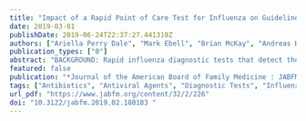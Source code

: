 ```yaml
---
title: "Impact of a Rapid Point of Care Test for Influenza on Guideline Consistent Care and Antibiotic Use."
date: 2019-03-01
publishDate: 2019-06-24T22:37:27.441319Z
authors: ["Ariella Perry Dale", "Mark Ebell", "Brian McKay", "Andreas Handel", "Ronald Forehand", "Kevin Dobbin"]
publication_types: ["0"]
abstract: "BACKGROUND: Rapid influenza diagnostic tests that detect the presence of viral antigens are currently used throughout the United States but have poor sensitivity. The objective of this study was to identify if the use of a new highly accurate rapid point of care test would significantly increase the likelihood of guideline consistent care. METHODS: We prospectively recruited 300 students at a university health clinic who presented with cough and 1 influenza-like illness symptom between December 2016 and February 2017 to receive care guided by a rapid polymerase chain reaction (PCR) test. Of the 300 patients receiving the PCR test, 264 had complete medical records and were compared to 771 who received usual care. We used a logistic regression model to identify whether PCR guided care was associated with guideline consistent care, based on the appropriate use of oseltamivir and antibiotics. We also assessed whether PCR guided care decreased the likelihood of return visits within 2 weeks by patients. RESULTS: Logistic regression revealed that the odds of receiving guideline supported care did not significantly increase for patients who received PCR guided care (adjusted odds ratio [aOR], 1.24; 95% CI, 0.83-1.88). It significantly decreased the likelihood of an antibiotic prescription (aOR, 0.61; 95% CI, 0.40-0.94), increased the likelihood of receiving oseltamivir (aOR, 1.57; 95% CI, 1.09-2.28), and decreased the likelihood of return visit within 2 weeks (aOR, 0.19; 95% CI, 0.04-0.81). CONCLUSIONS: The use of a rapid PCR test did not significantly improve the likelihood of guideline consistent care. However, independent of test outcome, patients who received the test were more likely to receive an antiviral and less likely to receive an antibiotic or have a return visit within 2 weeks."
featured: false
publication: "*Journal of the American Board of Family Medicine : JABFM*"
tags: ["Antibiotics", "Antiviral Agents", "Diagnostic Tests", "Influenza", "Point of Care Testing", "Polymerase Chain Reaction"]
url_pdf: "https://www.jabfm.org/content/32/2/226"
doi: "10.3122/jabfm.2019.02.180183 "
---
```


